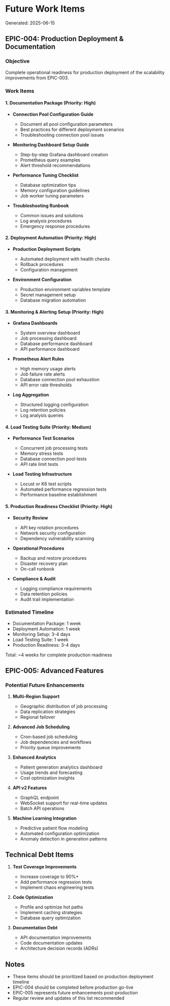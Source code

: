 # Future Work Items

Generated: 2025-06-15

## EPIC-004: Production Deployment & Documentation

### Objective
Complete operational readiness for production deployment of the scalability improvements from EPIC-003.

### Work Items

#### 1. Documentation Package (Priority: High)
- **Connection Pool Configuration Guide**
  - Document all pool configuration parameters
  - Best practices for different deployment scenarios
  - Troubleshooting connection pool issues
  
- **Monitoring Dashboard Setup Guide**
  - Step-by-step Grafana dashboard creation
  - Prometheus query examples
  - Alert threshold recommendations
  
- **Performance Tuning Checklist**
  - Database optimization tips
  - Memory configuration guidelines
  - Job worker tuning parameters
  
- **Troubleshooting Runbook**
  - Common issues and solutions
  - Log analysis procedures
  - Emergency response procedures

#### 2. Deployment Automation (Priority: High)
- **Production Deployment Scripts**
  - Automated deployment with health checks
  - Rollback procedures
  - Configuration management
  
- **Environment Configuration**
  - Production environment variables template
  - Secret management setup
  - Database migration automation

#### 3. Monitoring & Alerting Setup (Priority: High)
- **Grafana Dashboards**
  - System overview dashboard
  - Job processing dashboard
  - Database performance dashboard
  - API performance dashboard
  
- **Prometheus Alert Rules**
  - High memory usage alerts
  - Job failure rate alerts
  - Database connection pool exhaustion
  - API error rate thresholds
  
- **Log Aggregation**
  - Structured logging configuration
  - Log retention policies
  - Log analysis queries

#### 4. Load Testing Suite (Priority: Medium)
- **Performance Test Scenarios**
  - Concurrent job processing tests
  - Memory stress tests
  - Database connection pool tests
  - API rate limit tests
  
- **Load Testing Infrastructure**
  - Locust or K6 test scripts
  - Automated performance regression tests
  - Performance baseline establishment

#### 5. Production Readiness Checklist (Priority: High)
- **Security Review**
  - API key rotation procedures
  - Network security configuration
  - Dependency vulnerability scanning
  
- **Operational Procedures**
  - Backup and restore procedures
  - Disaster recovery plan
  - On-call runbook
  
- **Compliance & Audit**
  - Logging compliance requirements
  - Data retention policies
  - Audit trail implementation

### Estimated Timeline
- Documentation Package: 1 week
- Deployment Automation: 1 week
- Monitoring Setup: 3-4 days
- Load Testing Suite: 1 week
- Production Readiness: 3-4 days

Total: ~4 weeks for complete production readiness

## EPIC-005: Advanced Features

### Potential Future Enhancements
1. **Multi-Region Support**
   - Geographic distribution of job processing
   - Data replication strategies
   - Regional failover

2. **Advanced Job Scheduling**
   - Cron-based job scheduling
   - Job dependencies and workflows
   - Priority queue improvements

3. **Enhanced Analytics**
   - Patient generation analytics dashboard
   - Usage trends and forecasting
   - Cost optimization insights

4. **API v2 Features**
   - GraphQL endpoint
   - WebSocket support for real-time updates
   - Batch API operations

5. **Machine Learning Integration**
   - Predictive patient flow modeling
   - Automated configuration optimization
   - Anomaly detection in generation patterns

## Technical Debt Items

1. **Test Coverage Improvements**
   - Increase coverage to 90%+
   - Add performance regression tests
   - Implement chaos engineering tests

2. **Code Optimization**
   - Profile and optimize hot paths
   - Implement caching strategies
   - Database query optimization

3. **Documentation Debt**
   - API documentation improvements
   - Code documentation updates
   - Architecture decision records (ADRs)

## Notes
- These items should be prioritized based on production deployment timeline
- EPIC-004 should be completed before production go-live
- EPIC-005 represents future enhancements post-production
- Regular review and updates of this list recommended